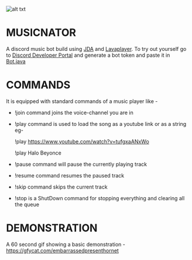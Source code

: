 
![alt txt](https://external-content.duckduckgo.com/iu/?u=https%3A%2F%2Ftse1.mm.bing.net%2Fth%3Fid%3DOIP.69gB6CO4Tf7I7-Gd9Z2XbQHaD2%26pid%3DApi&f=1)
# MUSICNATOR

A discord music bot build using [JDA](https://github.com/DV8FromTheWorld/JDA) and [Lavaplayer](https://github.com/sedmelluq/lavaplayer). To try out yourself go to [Discord Developer Portal](https://discord.com/developers) and generate a bot token and paste it in [Bot.java](https://github.com/iAmSyntax/MUSICNATOR/blob/master/src/main/java/me/aslam/Bot.java)

# COMMANDS

 It is equipped with standard commands of a music player like -

* !join command joins the voice-channel you are in 
* !play command is used to load the song as a youtube link or as a string eg- 

  !play https://www.youtube.com/watch?v=tufgxaANxWo  
   
  !play Halo Beyonce

* !pause command will pause the currently playing track
* !resume command resumes the paused track
* !skip command skips the current track
* !stop is a ShutDown command for stopping everything and clearing      all the queue

# DEMONSTRATION

A 60 second gif showing a basic demonstration - https://gfycat.com/embarrassedpresenthornet
